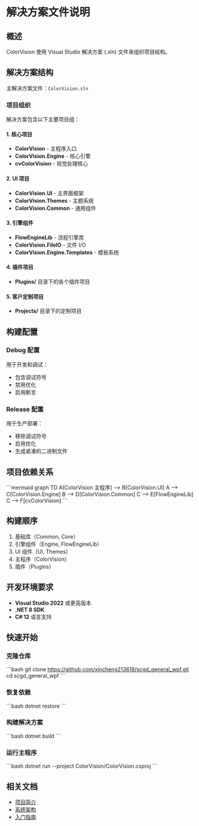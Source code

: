 # 解决方案文件说明

## 概述

ColorVision 使用 Visual Studio 解决方案 (.sln) 文件来组织项目结构。

## 解决方案结构

主解决方案文件：`ColorVision.sln`

### 项目组织

解决方案包含以下主要项目组：

#### 1. 核心项目

- **ColorVision** - 主程序入口
- **ColorVision.Engine** - 核心引擎
- **cvColorVision** - 视觉处理核心

#### 2. UI 项目

- **ColorVision.UI** - 主界面框架
- **ColorVision.Themes** - 主题系统
- **ColorVision.Common** - 通用组件

#### 3. 引擎组件

- **FlowEngineLib** - 流程引擎库
- **ColorVision.FileIO** - 文件 I/O
- **ColorVision.Engine.Templates** - 模板系统

#### 4. 插件项目

- **Plugins/** 目录下的各个插件项目

#### 5. 客户定制项目

- **Projects/** 目录下的定制项目

## 构建配置

### Debug 配置

用于开发和调试：
- 包含调试符号
- 禁用优化
- 启用断言

### Release 配置

用于生产部署：
- 移除调试符号
- 启用优化
- 生成紧凑的二进制文件

## 项目依赖关系

\`\`\`mermaid
graph TD
    A[ColorVision 主程序] --> B[ColorVision.UI]
    A --> C[ColorVision.Engine]
    B --> D[ColorVision.Common]
    C --> E[FlowEngineLib]
    C --> F[cvColorVision]
\`\`\`

## 构建顺序

1. 基础库（Common, Core）
2. 引擎组件（Engine, FlowEngineLib）
3. UI 组件（UI, Themes）
4. 主程序（ColorVision）
5. 插件（Plugins）

## 开发环境要求

- **Visual Studio 2022** 或更高版本
- **.NET 8 SDK**
- **C# 12** 语言支持

## 快速开始

### 克隆仓库

\`\`\`bash
git clone https://github.com/xincheng213618/scgd_general_wpf.git
cd scgd_general_wpf
\`\`\`

### 恢复依赖

\`\`\`bash
dotnet restore
\`\`\`

### 构建解决方案

\`\`\`bash
dotnet build
\`\`\`

### 运行主程序

\`\`\`bash
dotnet run --project ColorVision/ColorVision.csproj
\`\`\`

## 相关文档

- [项目简介](/introduction/简介)
- [系统架构](/introduction/system-architecture/系统架构概览)
- [入门指南](/getting-started/入门指南)
